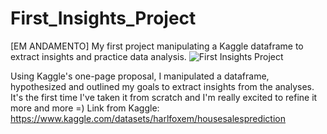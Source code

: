 # First_Insights_Project
[EM ANDAMENTO]
My first project manipulating a Kaggle dataframe to extract insights and practice data analysis.
![First Insights Project](https://user-images.githubusercontent.com/102270053/186957178-5e591137-5bfd-4c81-9901-82ebed5cd469.png)

Using Kaggle's one-page proposal, I manipulated a dataframe, hypothesized and outlined my goals to extract insights from the analyses. It's the first time I've taken it from scratch and I'm really excited to refine it more and more =)
Link from Kaggle: https://www.kaggle.com/datasets/harlfoxem/housesalesprediction
